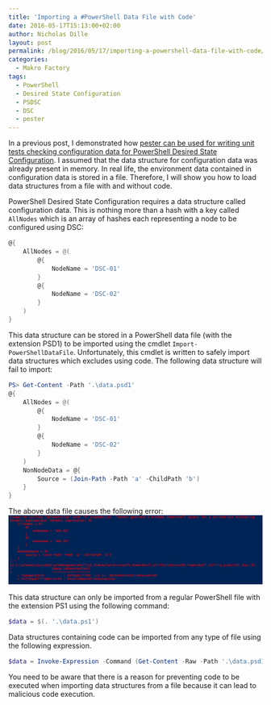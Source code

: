 ```yaml
---
title: 'Importing a #PowerShell Data File with Code'
date: 2016-05-17T15:13:00+02:00
author: Nicholas Dille
layout: post
permalink: /blog/2016/05/17/importing-a-powershell-data-file-with-code/
categories:
  - Makro Factory
tags:
  - PowerShell
  - Desired State Configuration
  - PSDSC
  - DSC
  - pester
---
```

In a previous post, I demonstrated how [pester can be used for writing unit tests checking configuration data for PowerShell Desired State Configuration](/blog/2015/11/25/testing-configuration-data-in-psdsc-using-pester/). I assumed that the data structure for configuration data was already present in memory. In real life, the environment data contained in configuration data is stored in a file. Therefore, I will show you how to load data structures from a file with and without code.<!--more-->

PowerShell Desired State Configuration requires a data structure called configuration data. This is nothing more than a hash with a key called `AllNodes` which is an array of hashes each representing a node to be configured using DSC:

```powershell
@{
    AllNodes = @(
        @{
            NodeName = 'DSC-01'
        }
        @{
            NodeName = 'DSC-02'
        }
    )
}
```

This data structure can be stored in a PowerShell data file (with the extension PSD1) to be imported using the cmdlet `Import-PowerShellDataFile`. Unfortunately, this cmdlet is written to safely import data structures which excludes using code. The following data structure will fail to import:

```powershell
PS> Get-Content -Path '.\data.psd1'
@{
    AllNodes = @(
        @{
            NodeName = 'DSC-01'
        }
        @{
            NodeName = 'DSC-02'
        }
    )
    NonNodeData = @{
        Source = (Join-Path -Path 'a' -ChildPath 'b')
    }
}
```

The above data file causes the following error:
![Exception caused by importing a PowerShell data file containing code](/media/2016/05/Import-PowerShellDataFile-Exception.png)

This data structure can only be imported from a regular PowerShell file with the extension PS1 using the following command:

```powershell
$data = $(. '.\data.ps1')
```

Data structures containing code can be imported from any type of file using the following expression.

```powershell
$data = Invoke-Expression -Command (Get-Content -Raw -Path '.\data.psd1')
```

You need to be aware that there is a reason for preventing code to be executed when importing data structures from a file because it can lead to malicious code execution.